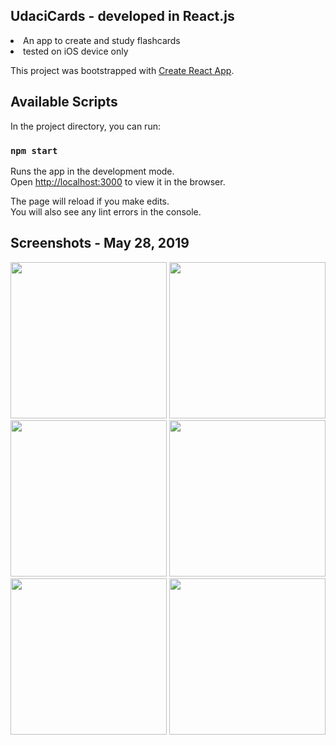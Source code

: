 ## UdaciCards - developed in React.js

<li>An app to create and study flashcards</li>
<li>tested on iOS device only</li>

This project was bootstrapped with [Create React App](https://github.com/facebook/create-react-app).

## Available Scripts

In the project directory, you can run:

### `npm start`

Runs the app in the development mode.<br>
Open [http://localhost:3000](http://localhost:3000) to view it in the browser.

The page will reload if you make edits.<br>
You will also see any lint errors in the console.

## Screenshots - May 28, 2019
<img src="https://user-images.githubusercontent.com/14255534/58525423-ecce7700-8188-11e9-92bf-f1e328d81b09.PNG" width="250"> <img src="https://user-images.githubusercontent.com/14255534/58525424-ecce7700-8188-11e9-9060-b03f6eb1a08e.PNG" width="250"> <img src="https://user-images.githubusercontent.com/14255534/58525426-ecce7700-8188-11e9-8871-7c0772740621.PNG" width="250"> <img src="https://user-images.githubusercontent.com/14255534/58525427-ed670d80-8188-11e9-97b7-13ba0d626710.PNG" width="250"> <img src="https://user-images.githubusercontent.com/14255534/58525428-ed670d80-8188-11e9-9e98-3c3bf0a094fe.PNG" width="250"> <img src="https://user-images.githubusercontent.com/14255534/58525429-ed670d80-8188-11e9-9bc6-8bcdbac64df2.PNG" width="250">
